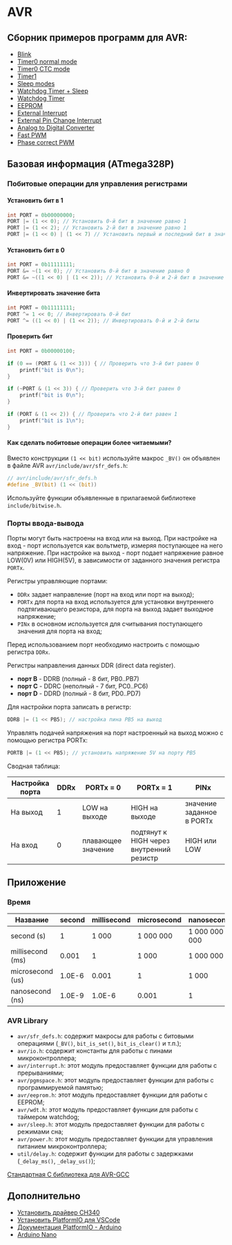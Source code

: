 # AVR

## Сборник примеров программ для AVR:

- [Blink](./src/main-blink.c)
- [Timer0 normal mode](./src/main-timer0-normal.c)
- [Timer0 CTC mode](./src/main-timer0-ctc.c)
- [Timer1](./src/main-timer1.c)
- [Sleep modes](./src/main-sleep.c)
- [Watchdog Timer + Sleep](./src/main-wdt-sleep.c)
- [Watchdog Timer](./src/main-wdt.c)
- [EEPROM](./src/main-eeprom.c)
- [External Interrupt](./src/main-external-interrupt.c)
- [External Pin Change Interrupt](./src/main-external-interrupt-pin-change.c)
- [Analog to Digital Converter](./src/main-adc.c)
- [Fast PWM](./src/main-pwm-fast.c)
- [Phase correct PWM](./src/main-pwm-phase-correct.c)

## Базовая информация (ATmega328P)

### Побитовые операции для управления регистрами

#### Установить бит в 1

```c
int PORT = 0b00000000;
PORT |= (1 << 0); // Установить 0-й бит в значение равно 1
PORT |= (1 << 2); // Установить 2-й бит в значение равно 1
PORT |= (1 << 0) | (1 << 7) // Установить первый и последний бит в значение равно 1
```

#### Установить бит в 0

```c
int PORT = 0b11111111;
PORT &= ~(1 << 0); // Установить 0-й бит в значение равно 0
PORT &= ~((1 << 0) | (1 << 2)); // Установить 0-й и 2-й бит в значение равно 0
```

#### Инвертировать значение бита

```c
int PORT = 0b11111111;
PORT ^= 1 << 0; // Инвертировать 0-й бит
PORT ^= ((1 << 0) | (1 << 2)); // Инвертировать 0-й и 2-й биты
```

#### Проверить бит

```c
int PORT = 0b00000100;

if (0 == (PORT & (1 << 3))) { // Проверить что 3-й бит равен 0
    printf("bit is 0\n");
}

if (~PORT & (1 << 3)) { // Проверить что 3-й бит равен 0
    printf("bit is 0\n");
}

if (PORT & (1 << 2)) { // Проверить что 2-й бит равен 1
    printf("bit is 1\n");
}
```

#### Как сделать побитовые операции более читаемыми?

Вместо конструкции `(1 << bit)` используйте макрос `_BV()` он объявлен в файле AVR `avr/include/avr/sfr_defs.h`:

```c
// avr/include/avr/sfr_defs.h
#define _BV(bit) (1 << (bit))
```

Используйте функции объявленные в прилагаемой библиотеке `include/bitwise.h`.

### Порты ввода-вывода

Порты могут быть настроены на вход или на выход. 
При настройке на вход - порт используется как вольтметр, измеряя поступающее на него напряжение.
При настройке на выход - порт подает напряжение равное LOW(0V) или HIGH(5V), в зависимости от заданного значения регистра `PORTx`.

Регистры управляющие портами:
- `DDRx` задает направление (порт на вход или порт на выход);
- `PORTx` для порта на вход используется для установки внутреннего подтягивающего резистора, для порта на выход задает выходное напряжение;
- `PINx` в основном используется для считывания поступающего значения для порта на вход;

Перед использованием порт необходимо настроить с помощью регистра `DDRx`.

Регистры направления данных DDR (direct data register).

- **порт B** - DDRB (полный - 8 бит, PB0..PB7)
- **порт C** - DDRC (неполный - 7 бит, PC0..PC6)
- **порт D** - DDRD (полный - 8 бит, PD0..PD7)

Для настройки порта записать в регистр:

```c
DDRB |= (1 << PB5); // настройка пина PB5 на выход
```

Управлять подачей напряжения на порт настроенный на выход можно с помощью регистра PORTx:

```c
PORTB |= (1 << PB5); // установить напряжение 5V на порту PB5
```

Сводная таблица:

| Настройка порта | DDRx | PORTx = 0          | PORTx = 1                                | PINx                       |
|-----------------|------|--------------------|------------------------------------------|----------------------------|
| На выход        | 1    | LOW на выходе      | HIGH на выходе                           | значение заданное в PORTx |
| На вход         | 0    | плавающее значение | подтянут к HIGH через внутренний резистр | HIGH или LOW               |

## Приложение

### Время

| Название         | second | millisecond | microsecond | nanosecond    |
|------------------|--------|-------------|-------------|---------------|
| second (s)       | 1      | 1 000       | 1 000 000   | 1 000 000 000 |
| millisecond (ms) | 0.001  | 1           | 1 000       | 1 000 000     |
| microsecond (us) | 1.0E-6 | 0.001       | 1           | 1 000         |
| nanosecond (ns)  | 1.0E-9 | 1.0E-6      | 0.001       | 1             |

### AVR Library

- `avr/sfr_defs.h`: содержит макросы для работы с битовыми операциями (`_BV()`, `bit_is_set()`, `bit_is_clear()` и т.п.);
- `avr/io.h`: содержит константы для работы с пинами микроконтроллера;
- `avr/interrupt.h`: этот модуль предоставляет функции для работы с прерываниями;
- `avr/pgmspace.h`: этот модуль предоставляет функции для работы с программируемой памятью;
- `avr/eeprom.h`: этот модуль предоставляет функции для работы с EEPROM;
- `avr/wdt.h`: этот модуль предоставляет функции для работы с таймером watchdog;
- `avr/sleep.h`: этот модуль предоставляет функции для работы с режимами сна;
- `avr/power.h`: этот модуль предоставляет функции для управления питанием микроконтроллера;
- `util/delay.h`: содержит функции для работы с задержками (`_delay_ms()`, `_delay_us()`);

[Стандартная C библиотека для AVR-GCC](https://www.nongnu.org/avr-libc/user-manual/modules.html)

## Дополнительно

- [Установить драйвер CH340](http://www.wch-ic.com/downloads/CH341SER_MAC_ZIP.html)
- [Установить PlatformIO для VSCode](https://platformio.org)
- [Документация PlatformIO - Arduino](https://docs.platformio.org/en/stable/frameworks/arduino.html)
- [Arduino Nano](https://docs.arduino.cc/hardware/nano)
